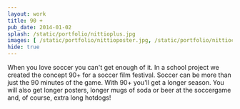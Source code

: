 ```yaml
---
layout: work
title: 90 +
pub_date: 2014-01-02
splash: /static/portfolio/nittioplus.jpg
images: [ /static/portfolio/nittioposter.jpg, /static/portfolio/nittioclose.jpg, /static/portfolio/nittiokorv.png, /static/portfolio/nittiomugg.png ] 
hide: true
---
```


When you love soccer you can't get enough of it. In a school project we created the concept 90+ for a soccer film festival. Soccer can be more than just the 90 minutes of the game. With 90+ you'll get a longer season. You will also get longer posters, longer mugs of soda or beer at the soccergame and, of course, extra long hotdogs!
